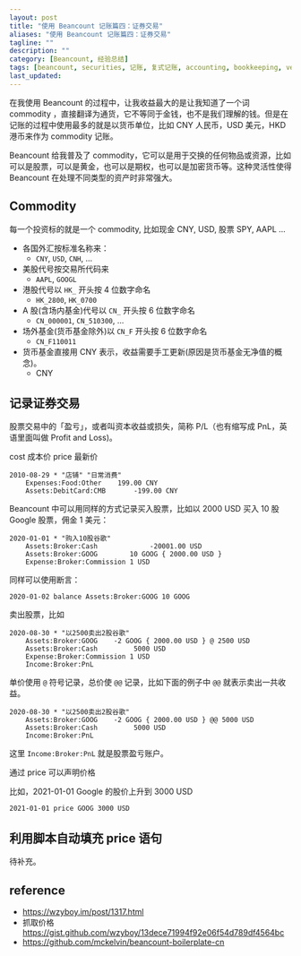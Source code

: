 ```yaml
---
layout: post
title: "使用 Beancount 记账篇四：证券交易"
aliases: "使用 Beancount 记账篇四：证券交易"
tagline: ""
description: ""
category: [Beancount, 经验总结]
tags: [beancount, securities, 记账, 复式记账, accounting, bookkeeping, vesting, stock, rsu]
last_updated:
---
```


在我使用 Beancount 的过程中，让我收益最大的是让我知道了一个词 commodity ，直接翻译为通货，它不等同于金钱，也不是我们理解的钱。但是在记账的过程中使用最多的就是以货币单位，比如 CNY 人民币，USD 美元，HKD 港币来作为 commodity 记账。

Beancount 给我普及了 commodity，它可以是用于交换的任何物品或资源，比如可以是股票，可以是黄金，也可以是期权，也可以是加密货币等。这种灵活性使得 Beancount 在处理不同类型的资产时非常强大。

## Commodity

每一个投资标的就是一个 commodity, 比如现金 CNY, USD, 股票 SPY, AAPL ...

- 各国外汇按标准名称来：
  - `CNY`, `USD`, `CNH`, ...
- 美股代号按交易所代码来
  - `AAPL`, `GOOGL`
- 港股代号以 `HK_` 开头按 4 位数字命名
  - `HK_2800`, `HK_0700`
- A 股(含场内基金)代号以 `CN_` 开头按 6 位数字命名
  - `CN_000001`, `CN_510300`, ...
- 场外基金(货币基金除外)以 `CN_F` 开头按 6 位数字命名
  - `CN_F110011`
- 货币基金直接用 CNY 表示，收益需要手工更新(原因是货币基金无净值的概念)。
  - CNY

## 记录证券交易

股票交易中的「盈亏」，或者叫资本收益或损失，简称 P/L（也有缩写成 PnL，英语里面叫做 Profit and Loss)。

cost 成本价
price 最新价

```beancount
2010-08-29 * "店铺" "日常消费"
    Expenses:Food:Other    199.00 CNY
    Assets:DebitCard:CMB       -199.00 CNY
```

Beancount 中可以用同样的方式记录买入股票，比如以 2000 USD 买入 10 股 Google 股票，佣金 1 美元：

```beancount
2020-01-01 * "购入10股谷歌"
    Assets:Broker:Cash             -20001.00 USD
    Assets:Broker:GOOG        10 GOOG { 2000.00 USD }
    Expense:Broker:Commission 1 USD
```

同样可以使用断言：

```beancount
2020-01-02 balance Assets:Broker:GOOG 10 GOOG
```

卖出股票，比如

```beancount
2020-08-30 * "以2500卖出2股谷歌"
    Assets:Broker:GOOG    -2 GOOG { 2000.00 USD } @ 2500 USD
    Assets:Broker:Cash         5000 USD
    Expense:Broker:Commission 1 USD
    Income:Broker:PnL
```

单价使用 `@` 符号记录，总价使 `@@` 记录，比如下面的例子中 `@@` 就表示卖出一共收益。

```beancount
2020-08-30 * "以2500卖出2股谷歌"
    Assets:Broker:GOOG    -2 GOOG { 2000.00 USD } @@ 5000 USD
    Assets:Broker:Cash         5000 USD
    Income:Broker:PnL
```

这里 `Income:Broker:PnL` 就是股票盈亏账户。

通过 price 可以声明价格

比如，2021-01-01 Google 的股价上升到 3000 USD

    2021-01-01 price GOOG 3000 USD

## 利用脚本自动填充 price 语句
待补充。


## reference

- <https://wzyboy.im/post/1317.html>
- 抓取价格 <https://gist.github.com/wzyboy/13dece71994f92e06f54d789df4564bc>
- <https://github.com/mckelvin/beancount-boilerplate-cn>
